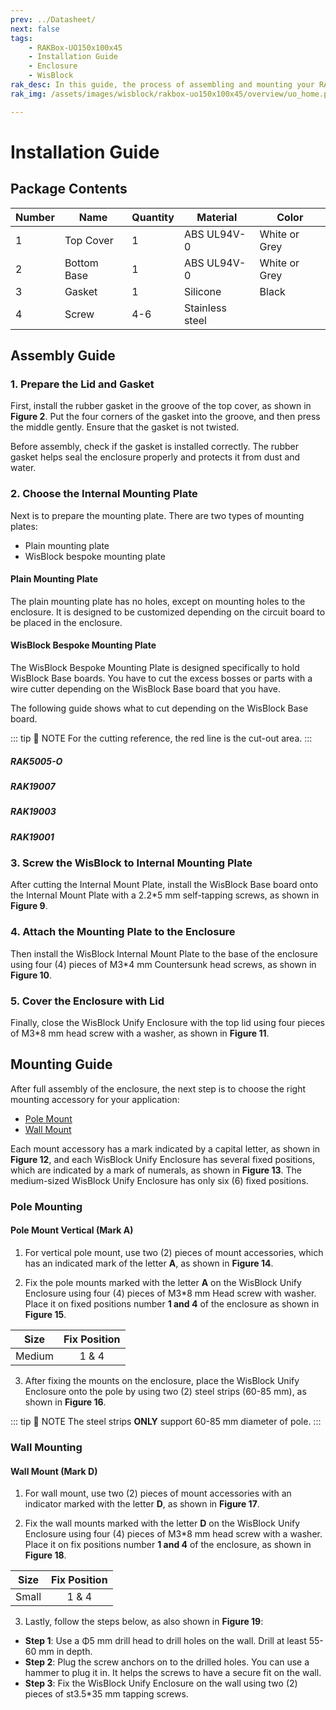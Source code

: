 ```yaml
---
prev: ../Datasheet/
next: false
tags:
    - RAKBox-UO150x100x45
    - Installation Guide
    - Enclosure
    - WisBlock
rak_desc: In this guide, the process of assembling and mounting your RAKBox-UO150x100x45 will be shown step by step. Strict adherence to the steps guarantees a secured and durable casing.
rak_img: /assets/images/wisblock/rakbox-uo150x100x45/overview/uo_home.png

---
```

# Installation Guide

## Package Contents
<rk-img
  src="/assets/images/wisblock/rakbox-uo150x100x45/installation/package-content1.png"
  width="65%"
  caption="Medium WisBlock Unify Enclosure package content"
/>

| Number | Name        | Quantity | Material        | Color         |
| ------ | ----------- | -------- | --------------- | ------------- |
| 1      | Top Cover   | 1        | ABS UL94V-0     | White or Grey |
| 2      | Bottom Base | 1        | ABS UL94V-0     | White or Grey |
| 3      | Gasket      | 1        | Silicone        | Black         |
| 4      | Screw       | 4-6      | Stainless steel |               |


## Assembly Guide

### 1. Prepare the Lid and Gasket

First, install the rubber gasket in the groove of the top cover, as shown in **Figure 2**. Put the four corners of the gasket into the groove, and then press the middle gently. Ensure that the gasket is not twisted.

Before assembly, check if the gasket is installed correctly. The rubber gasket helps seal the enclosure properly and protects it from dust and water.

<rk-img
  src="/assets/images/wisblock/rakbox-uo150x100x45/installation/rubber-gasket.png"
  width="50%"
  caption="Installing the rubber gasket"
/>

### 2. Choose the Internal Mounting Plate

Next is to prepare the mounting plate. There are two types of mounting plates:

- Plain mounting plate
- WisBlock bespoke mounting plate 

#### Plain Mounting Plate

The plain mounting plate has no holes, except on mounting holes to the enclosure. It is designed to be customized depending on the circuit board to be placed in the enclosure.

<rk-img
  src="/assets/images/wisblock/rakbox-uo150x100x45/installation/plain-plate.png"
  width="50%"
  caption="Plain mounting plate"
/>

#### WisBlock Bespoke Mounting Plate

The WisBlock Bespoke Mounting Plate is designed specifically to hold WisBlock Base boards. You have to cut the excess bosses or parts with a wire cutter depending on the WisBlock Base board that you have.

The following guide shows what to cut depending on the WisBlock Base board.

::: tip 📝 NOTE
For the cutting reference, the red line is the cut-out area.
:::

<rk-img
  src="/assets/images/wisblock/rakbox-uo150x100x45/installation/cut-out.png"
  width="35%"
  caption="Cutting-out excess parts of the WisBlock Internal mounting plate"
/>

##### RAK5005-O

<rk-img
  src="/assets/images/wisblock/rakbox-uo150x100x45/installation/rak5005-o.png"
  width="70%"
  caption="RAK5005-O WisBlock Base board cut-out area"
/>

##### RAK19007

<rk-img
  src="/assets/images/wisblock/rakbox-uo150x100x45/installation/rak19007.png"
  width="70%"
  caption="RAK19007 WisBlock Base board cut-out area"
/>

##### RAK19003

<rk-img
  src="/assets/images/wisblock/rakbox-uo150x100x45/installation/rak19003.png"
  width="70%"
  caption="RAK19003 WisBlock Base board cut-out area"
/>

##### RAK19001

<rk-img
  src="/assets/images/wisblock/rakbox-uo150x100x45/installation/rak19001.png"
  width="70%"
  caption="RAK19001 WisBlock Base board cut-out area"
/>

### 3. Screw the WisBlock to Internal Mounting Plate

After cutting the Internal Mount Plate, install the WisBlock Base board onto the Internal Mount Plate with a 2.2*5&nbsp;mm self-tapping screws, as shown in **Figure 9**.

<rk-img
  src="/assets/images/wisblock/rakbox-uo150x100x45/installation/baseboard-plate.png"
  width="50%"
  caption="Installing WisBlock Base board on Internal Mount Plate"
/>

### 4. Attach the Mounting Plate to the Enclosure

Then install the WisBlock Internal Mount Plate to the base of the enclosure using four (4) pieces of M3*4&nbsp;mm Countersunk head screws, as shown in **Figure 10**.

<rk-img
  src="/assets/images/wisblock/rakbox-uo150x100x45/installation/plate-enclosure.png"
  width="50%"
  caption="Installing Internal Mount Plate to the enclosure"
/>

### 5. Cover the Enclosure with Lid

Finally, close the WisBlock Unify Enclosure with the top lid using four pieces of M3*8&nbsp;mm head screw with a washer, as shown in **Figure 11**.

<rk-img
  src="/assets/images/wisblock/rakbox-uo150x100x45/installation/close-enclosure.png"
  width="50%"
  caption="Closing the WisBlock Unify Enclosure"
/>


## Mounting Guide

After full assembly of the enclosure, the next step is to choose the right mounting accessory for your application:

- [Pole Mount](/Product-Categories/WisBlock/RAKBox-UO150x100x45/Installation/#pole-mounting)
- [Wall Mount](/Product-Categories/WisBlock/RAKBox-UO150x100x45/Installation/#wall-mounting)

Each mount accessory has a mark indicated by a capital letter, as shown in **Figure 12**, and each WisBlock Unify Enclosure has several fixed positions, which are indicated by a mark of numerals, as shown in **Figure 13**. The medium-sized WisBlock Unify Enclosure has only six (6) fixed positions.

<rk-img
  src="/assets/images/wisblock/rakbox-uo150x100x45/installation/mount-letter.png"
  width="50%"
  caption="Mount accessories marked with letters"
/>

<rk-img
  src="/assets/images/wisblock/rakbox-uo150x100x45/installation/enclosure-number.png"
  width="30%"
  caption="WisBlock Unify Enclosure marked with numerals"
/>

### Pole Mounting

#### Pole Mount Vertical (Mark A)

1. For vertical pole mount, use two (2) pieces of mount accessories, which has an indicated mark of the letter **A**, as shown in **Figure 14**.

<rk-img
  src="/assets/images/wisblock/rakbox-uo150x100x45/installation/pole-vertical-A.png"
  width="40%"
  caption="Mount accessory marked with letter A"
/>

2. Fix the pole mounts marked with the letter **A** on the WisBlock Unify Enclosure using four (4) pieces of M3*8&nbsp;mm Head screw with washer. Place it on fixed positions number **1 and 4** of the enclosure as shown in **Figure 15**.

<rk-img
  src="/assets/images/wisblock/rakbox-uo150x100x45/installation/pole-mount-vertical1.png"
  width="40%"
  caption="Fixing the pole mount on the enclosure"
/>

|  Size  | Fix Position |
| :----: | :----------: |
| Medium |    1 & 4     |

3. After fixing the mounts on the enclosure, place the WisBlock Unify Enclosure onto the pole by using two (2) steel strips (60-85&nbsp;mm), as shown in **Figure 16**.

::: tip 📝 NOTE
The steel strips **ONLY** support 60-85&nbsp;mm diameter of pole.
:::

<rk-img
  src="/assets/images/wisblock/rakbox-uo150x100x45/installation/vertical-pole.png"
  width="20%"
  caption="Fixing the enclosure on the pole"
/>


### Wall Mounting


#### Wall Mount (Mark D)

1. For wall mount, use two (2) pieces of mount accessories with an indicator marked with the letter **D**, as shown in **Figure 17**.

<rk-img
  src="/assets/images/wisblock/rakbox-uo150x100x45/installation/wall-mount-A.png"
  width="40%"
  caption="Mount accessory marked with letter D"
/>

2. Fix the wall mounts marked with the letter **D** on the WisBlock Unify Enclosure using four (4) pieces of M3*8&nbsp;mm head screw with a washer. Place it on fix positions number **1 and 4** of the enclosure, as shown in **Figure 18**.

<rk-img
  src="/assets/images/wisblock/rakbox-uo150x100x45/installation/wall-mount1.png"
  width="40%"
  caption="Fixing the wall mount on the enclosure"
/>

| Size  | Fix Position |
| :---: | :----------: |
| Small |    1 & 4     |

3. Lastly, follow the steps below, as also shown in **Figure 19**:

- **Step 1**: Use a Φ5&nbsp;mm drill head to drill holes on the wall. Drill at least 55-60&nbsp;mm in depth.
- **Step 2**: Plug the screw anchors on to the drilled holes. You can use a hammer to plug it in. It helps the screws to have a secure fit on the wall. 
- **Step 3**: Fix the WisBlock Unify Enclosure on the wall using two (2) pieces of st3.5*35&nbsp;mm tapping screws.

<rk-img
  src="/assets/images/wisblock/rakbox-uo150x100x45/installation/wall-enclosure.png"
  width="70%"
  caption="Fixing the enclosure on the wall"
/>  